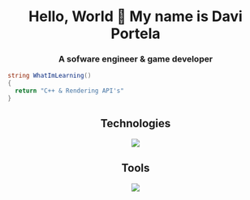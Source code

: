 
<div align="center">
  <h1>Hello, World 🌟 My name is Davi Portela</h1>
  <h3>A sofware engineer & game developer</h3>
</div>

```cs
string WhatImLearning()
{
  return "C++ & Rendering API's"
}
```

<div align="center">
  <h2>Technologies</h2>
  <p>
    <a href="https://skillicons.dev">
      <img src="https://skillicons.dev/icons?i=cs,cpp,ts,bots,java" />
    </a>
  </p>
  
  <h2>Tools</h2>
  <p>
    <a href="https://skillicons.dev">
      <img src="https://skillicons.dev/icons?i=vscode,visualstudio,github,unity" />
   </a>
  </p>
</div>
